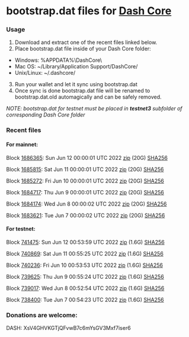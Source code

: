 # bootstrap.dat files for [Dash Core](https://github.com/dashpay/dash)

### Usage

1. Download and extract one of the recent files linked below.
2. Place bootstrap.dat file inside of your Dash Core folder:
 - Windows: %APPDATA%\DashCore\
 - Mac OS: ~/Library/Application Support/DashCore/
 - Unix/Linux: ~/.dashcore/
3. Run your wallet and let it sync using bootstrap.dat
4. Once sync is done bootstrap.dat file will be renamed to bootstrap.dat.old automagically and can be safely removed.

_NOTE: bootstrap.dat for testnet must be placed in **testnet3** subfolder of corresponding Dash Core folder_

### Recent files

#### For mainnet:

Block [1686365](https://insight.dash.org/insight/block/0000000000000000c2d5eed1da253a5373b49f6db08432ed4cdcbc3128391050): Sun Jun 12 00:00:01 UTC 2022 [zip](https://dash-bootstrap.ams3.digitaloceanspaces.com/mainnet/2022-06-12/bootstrap.dat.zip) (20G) [SHA256](https://dash-bootstrap.ams3.digitaloceanspaces.com/mainnet/2022-06-12/sha256.txt)

Block [1685815](https://insight.dash.org/insight/block/00000000000000032daeff1bdf51cef4ca780068763f689f1b1ad26713b71d1f): Sat Jun 11 00:00:01 UTC 2022 [zip](https://dash-bootstrap.ams3.digitaloceanspaces.com/mainnet/2022-06-11/bootstrap.dat.zip) (20G) [SHA256](https://dash-bootstrap.ams3.digitaloceanspaces.com/mainnet/2022-06-11/sha256.txt)

Block [1685272](https://insight.dash.org/insight/block/000000000000000cb991a63c213734d6c5b8db70292fcd6e2494c712ed407896): Fri Jun 10 00:00:01 UTC 2022 [zip](https://dash-bootstrap.ams3.digitaloceanspaces.com/mainnet/2022-06-10/bootstrap.dat.zip) (20G) [SHA256](https://dash-bootstrap.ams3.digitaloceanspaces.com/mainnet/2022-06-10/sha256.txt)

Block [1684717](https://insight.dash.org/insight/block/000000000000000f0b4311d397bf832054599a1a97e33c54af222651364b57fb): Thu Jun  9 00:00:01 UTC 2022 [zip](https://dash-bootstrap.ams3.digitaloceanspaces.com/mainnet/2022-06-09/bootstrap.dat.zip) (20G) [SHA256](https://dash-bootstrap.ams3.digitaloceanspaces.com/mainnet/2022-06-09/sha256.txt)

Block [1684174](https://insight.dash.org/insight/block/00000000000000016487b8d436fa6bffd3cec6733d6391d75ff33b898f4df615): Wed Jun  8 00:00:02 UTC 2022 [zip](https://dash-bootstrap.ams3.digitaloceanspaces.com/mainnet/2022-06-08/bootstrap.dat.zip) (20G) [SHA256](https://dash-bootstrap.ams3.digitaloceanspaces.com/mainnet/2022-06-08/sha256.txt)

Block [1683621](https://insight.dash.org/insight/block/000000000000001bd1a8473367ff16cebfd37df1c1d54fec1f8272579b10c7b0): Tue Jun  7 00:00:02 UTC 2022 [zip](https://dash-bootstrap.ams3.digitaloceanspaces.com/mainnet/2022-06-07/bootstrap.dat.zip) (20G) [SHA256](https://dash-bootstrap.ams3.digitaloceanspaces.com/mainnet/2022-06-07/sha256.txt)


#### For testnet:

Block [741475](https://testnet-insight.dashevo.org/insight/block/000000b7bc1c68b74b8d8b48a9a7be7a07d30442e79c0e3444c31c8f6cc4d05f): Sun Jun 12 00:53:59 UTC 2022 [zip](https://dash-bootstrap.ams3.digitaloceanspaces.com/testnet/2022-06-12/bootstrap.dat.zip) (1.6G) [SHA256](https://dash-bootstrap.ams3.digitaloceanspaces.com/testnet/2022-06-12/sha256.txt)

Block [740869](https://testnet-insight.dashevo.org/insight/block/00000096f94fd447fc3c50e20ce9854a93a78f9ce216b26388baaaf26340704e): Sat Jun 11 00:55:25 UTC 2022 [zip](https://dash-bootstrap.ams3.digitaloceanspaces.com/testnet/2022-06-11/bootstrap.dat.zip) (1.6G) [SHA256](https://dash-bootstrap.ams3.digitaloceanspaces.com/testnet/2022-06-11/sha256.txt)

Block [740236](https://testnet-insight.dashevo.org/insight/block/000001e577cc1eba0eb02bf5e8b3a9d4d4f5ca7924247777553c2b74e01cf2cb): Fri Jun 10 00:53:53 UTC 2022 [zip](https://dash-bootstrap.ams3.digitaloceanspaces.com/testnet/2022-06-10/bootstrap.dat.zip) (1.6G) [SHA256](https://dash-bootstrap.ams3.digitaloceanspaces.com/testnet/2022-06-10/sha256.txt)

Block [739625](https://testnet-insight.dashevo.org/insight/block/000000c4f53efe4211aa9fa05f171b9bed7f26fe5cd05650ceeee05e21bceda4): Thu Jun  9 00:55:24 UTC 2022 [zip](https://dash-bootstrap.ams3.digitaloceanspaces.com/testnet/2022-06-09/bootstrap.dat.zip) (1.6G) [SHA256](https://dash-bootstrap.ams3.digitaloceanspaces.com/testnet/2022-06-09/sha256.txt)

Block [739017](https://testnet-insight.dashevo.org/insight/block/00000044c87375eb7b30bf5832fd4b3ab9165ae16532596872fb9ac1aa032600): Wed Jun  8 00:52:54 UTC 2022 [zip](https://dash-bootstrap.ams3.digitaloceanspaces.com/testnet/2022-06-08/bootstrap.dat.zip) (1.6G) [SHA256](https://dash-bootstrap.ams3.digitaloceanspaces.com/testnet/2022-06-08/sha256.txt)

Block [738400](https://testnet-insight.dashevo.org/insight/block/0000005fc303bbcd7982825f1d7bce9ed01f5e4e287283f2da0c4ecf105b3f5a): Tue Jun  7 00:54:23 UTC 2022 [zip](https://dash-bootstrap.ams3.digitaloceanspaces.com/testnet/2022-06-07/bootstrap.dat.zip) (1.6G) [SHA256](https://dash-bootstrap.ams3.digitaloceanspaces.com/testnet/2022-06-07/sha256.txt)


### Donations are welcome:

DASH: XsV4GHVKGTjQFvwB7c6mYsGV3Mxf7iser6
